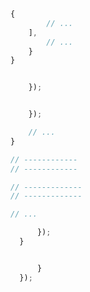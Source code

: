 ---
---












``` bash
```

``` js
{
        // ...
    ],
        // ...
    }
}
```




``` js

    });


    });

    // ...
}
```


``` js
// ------------
// ------------

// -------------
// -------------

// ...
```


``` js
      });
  }
```


``` js
```



``` js
      }
  });
```



